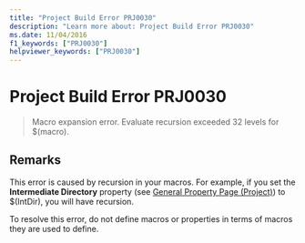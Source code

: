 ```yaml
---
title: "Project Build Error PRJ0030"
description: "Learn more about: Project Build Error PRJ0030"
ms.date: 11/04/2016
f1_keywords: ["PRJ0030"]
helpviewer_keywords: ["PRJ0030"]
---
```

# Project Build Error PRJ0030

> Macro expansion error. Evaluate recursion exceeded 32 levels for $(macro).

## Remarks

This error is caused by recursion in your macros. For example, if you set the **Intermediate Directory** property (see [General Property Page (Project)](../../build/reference/general-property-page-project.md)) to $(IntDir), you will have recursion.

To resolve this error, do not define macros or properties in terms of macros they are used to define.
